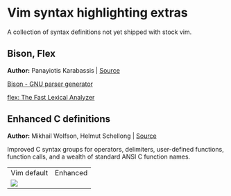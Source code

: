 Vim syntax highlighting extras
===============================================================================

A collection of syntax definitions not yet shipped with stock vim.

Bison, Flex
-------------------------------------------------------------------------------
**Author:** Panayiotis Karabassis | [Source](https://groups.google.com/d/msg/vim_use/-cHCX2MkpOg/bPoDIRyEqqIJ)

[Bison - GNU parser generator](http://www.gnu.org/software/bison/)

[flex: The Fast Lexical Analyzer](http://flex.sourceforge.net/)

Enhanced C definitions 
-------------------------------------------------------------------------------
**Author:** Mikhail Wolfson, Helmut Schellong | [Source](http://www.vim.org/scripts/script.php?script_id=3064)

Improved C syntax groups for operators, delimiters, user-defined 
functions, function calls, and a wealth of standard ANSI C function names. 

<table>
<tr>
    <td>Vim default</td><td>Enhanced</td>
</tr>
<tr>
    <td colspan="2"><img src="https://raw.github.com/justinmk/vim-syntax-extra/fancy/enhanced_c_before_after.png"/></td>
</tr>
</table>




